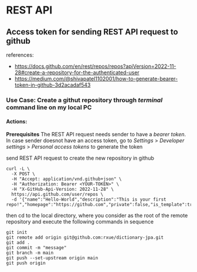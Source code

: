 # REST API
## Access token for sending REST API request to github
references:
* https://docs.github.com/en/rest/repos/repos?apiVersion=2022-11-28#create-a-repository-for-the-authenticated-user
* https://medium.com/@shivapatel1102001/how-to-generate-bearer-token-in-github-3d2acadaf543
### Use Case: Create a githut repository through *terminal* command line on my local PC
#### Actions:
**Prerequisites**
The REST API request needs sender to have a *bearer token*. In case sender doesnot have an access token, go to *Settings* > *Developer settings* > *Personal access tokens* to generate the token

send REST API request to create the new repository in github

```
curl -L \
  -X POST \
  -H "Accept: application/vnd.github+json" \
  -H "Authorization: Bearer <YOUR-TOKEN>" \
  -H "X-GitHub-Api-Version: 2022-11-28" \
  https://api.github.com/user/repos \
  -d '{"name":"Hello-World","description":"This is your first repo!","homepage":"https://github.com","private":false,"is_template":true}'
```
then cd to the local directory, where you consider as the root of the remote repository and execute the following commands in sequence

```
git init
git remote add origin git@github.com:rxue/dictionary-jpa.git 
git add .
git commit -m "message"
git branch -m main
git push --set-upstream origin main
git push origin
```
